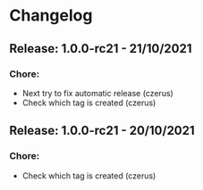 # Changelog
## Release: 1.0.0-rc21 - 21/10/2021
### Chore:
* Next try to fix automatic release (czerus)
* Check which tag is created (czerus)

## Release: 1.0.0-rc21 - 20/10/2021
### Chore:
* Check which tag is created (czerus)
